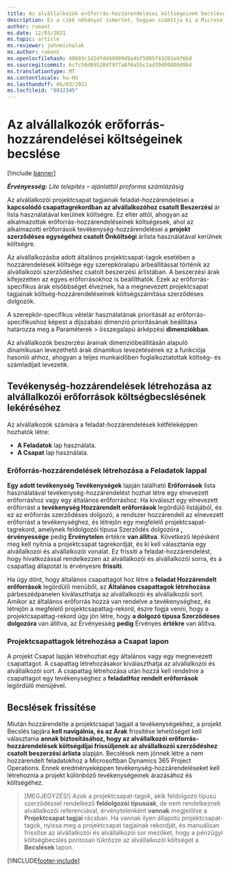 ```yaml
---
title: Az alvállalkozók erőforrás-hozzárendelései költségeinek becslése
description: Ez a cikk néhányat ismertet, hogyan számítja ki a Microsoft Dynamics 365 Project Operations az alvállalkozói erőforrás-hozzárendelések költségbecslését.
author: rumant
ms.date: 12/03/2021
ms.topic: article
ms.reviewer: johnmichalak
ms.author: rumant
ms.openlocfilehash: 40603c1d2dfdd49909d9a4bf5085f43201e8f6bd
ms.sourcegitcommit: 6cfc50d89528df977a8f6a55c1ad39d99800d9b4
ms.translationtype: MT
ms.contentlocale: hu-HU
ms.lasthandoff: 06/03/2022
ms.locfileid: "8932345"
---
```

# <a name="cost-estimation-of-subcontracted-resource-assignments"></a>Az alvállalkozók erőforrás-hozzárendelései költségeinek becslése

[!include [banner](../../includes/dataverse-preview.md)]

_**Érvényesség:** Lite telepítés – ajánlattól proforma számlázásig_

Az alvállalkozói projektcsapat tagjainak feladat-hozzárendelései a **kapcsolódó csapattagrekordban az alvállalkozóhoz csatolt Beszerzési** ár lista használatával kerülnek költségre. Ez eltér attól, ahogyan az alkalmazottak erőforrás-hozzárendeléseinek költségesek, ahol az alkalmazotti erőforrások tevékenység-hozzárendelései a **projekt szerződéses egységéhez csatolt Önköltségi** árlista használatával kerülnek költségre. 

Az alvállalkozásba adott általános projektcsapat-tagok esetében a hozzárendelések költsége egy szerepköralapú árbeállítással történik az alvállalkozói szerződéshez csatolt beszerzési árlistában. A beszerzési árak kifejezetten az egyes erőforrásokhoz is beállíthatók. Ezek az erőforrás-specifikus árak elsőbbséget élveznek, ha a megnevezett projektcsapat tagjainak költség-hozzárendeléseinek költségszámítása szerződéses dolgozók. 

A szerepkör-specifikus vételár használatának prioritását az erőforrás-specifikushoz képest a díjszabási dimenzió prioritásának beállítása határozza meg a Paraméterek > összegalapú árképzési **dimenziókban**.

Az alvállalkozók beszerzési árainak dimenzióbeállításán alapuló dinamikusan levezethető árak dinamikus levezetésének ez a funkciója hasonló ahhoz, ahogyan a teljes munkaidőben foglalkoztatottak költség- és számladíjait levezetik. 

## <a name="creating-task-assignments-for-getting-cost-estimates-of-subcontractor-resources"></a>Tevékenység-hozzárendelések létrehozása az alvállalkozói erőforrások költségbecslésének lekéréséhez

Az alvállalkozók számára a feladat-hozzárendelések kétféleképpen hozhatók létre: 
- **A Feladatok** lap használata.
- **A Csapat** lap használata.

### <a name="creating-resources-assignments-using-the-tasks-tab"></a>Erőforrás-hozzárendelések létrehozása a Feladatok lappal
**Egy adott tevékenység Tevékenységek** lapján található **Erőforrások** lista használatával tevékenység-hozzárendelést hozhat létre egy elnevezett erőforráshoz vagy egy általános erőforráshoz. Ha kiválaszt egy elnevezett erőforrást a **tevékenység Hozzárendelt erőforrások** legördülő listájából, és ez az erőforrás szerződéses dolgozó, a rendszer hozzárendeli az elnevezett erőforrást a tevékenységhez, és létrejön egy megfelelő projektcsapat-tagrekord, amelynek feldolgozói típusa Szerződés dolgozóra **, érvényessége** pedig **Érvénytelen** értékre **van állítva**. Következő lépésként meg kell nyitnia a projektcsapat tagrekordját, és ki kell választania egy alvállalkozói és alvállalkozói vonalat. Ez frissíti a feladat-hozzárendelést, hogy hivatkozással rendelkezzen az alvállalkozói és alvállalkozói sorra, és a csapattag állapotát is érvényesre **frissíti**.

Ha úgy dönt, hogy általános csapattagot hoz létre a **feladat Hozzárendelt erőforrások** legördülő menüből, az **Általános csapattagok létrehozása** párbeszédpanelen kiválaszthatja az alvállalkozói és alvállalkozói sort. Amikor az általános erőforrás hozzá van rendelve a tevékenységhez, és létrejön a megfelelő projektcsapattag-rekord, észre fogja venni, hogy a projektcsapattag-rekord úgy jön létre, hogy **a dolgozó típusa Szerződéses dolgozóra** van állítva, az Érvényesség **pedig** Érvényes **értékre** van állítva.

### <a name="creating-project-team-members-using-the-team-tab"></a>Projektcsapattagok létrehozása a Csapat lapon
A projekt Csapat lapján létrehozhat egy általános vagy egy megnevezett csapattagot. A csapattag létrehozásakor kiválaszthatja az alvállalkozói és alvállalkozói sort. A csapattag létrehozása után hozzá kell rendelnie a csapattagot egy tevékenységhez a **feladatHoz rendelt erőforrások** legördülő menüjével. 

## <a name="updating-estimates"></a>Becslések frissítése
Miután hozzárendelte a projektcsapat tagjait a tevékenységekhez, a projekt Becslés lapjára **kell navigálnia, és az Árak** frissítése lehetőséget kell választania **annak biztosításához, hogy az alvállalkozói erőforrás-hozzárendelések költségdíjai frissüljenek az alvállalkozói szerződéshez csatolt beszerzési árlista** alapján. Becslések nem jönnek létre a nem hozzárendelt feladatokhoz a Microsoftban Dynamics 365 Project Operations. Ennek eredményeképpen tevékenység-hozzárendeléseket kell létrehoznia a projekt különböző tevékenységeinek árazásához és költségéhez. 

> [MEGJEGYZÉS!] Azok a projektcsapat-tagok, akik feldolgozó típusú szerződéssel rendelkező **feldolgozói** **típusúak**, de nem rendelkeznek alvállalkozói referenciával, érvénytelenként **vannak** megjelölve a **Projektcsapat tagjai** rácsban. Ha vannak ilyen állapotú projektcsapat-tagok, nyissa meg a projektcsapat tagjainak rekordját, és manuálisan frissítse az alvállalkozói és alvállalkozói sor mezőket, hogy a pénzügyi költségbecslés pontosan tükrözze az alvállalkozói költséget a **Becslések** lapon. 


[!INCLUDE[footer-include](../../includes/footer-banner.md)]
